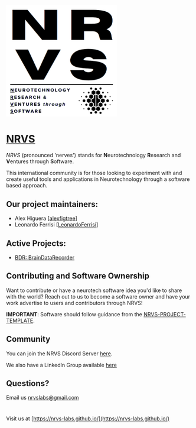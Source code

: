 <img src="https://github.com/NRVS-Labs/.github/blob/main/assets/NRVS_logo.PNG" alt="NRVS" width="300"/>


# [**NRVS**](https://nrvs-labs.github.io/)

*NRVS* (pronounced 'nerves') stands for **N**eurotechnology **R**esearch and **V**entures through **S**oftware.

This international community is for those looking to experiment with and create useful tools and applications in Neurotechnology through a software based approach.


## Our project maintainers:
- Alex Higuera [[alexfigtree](https://github.com/alexfigtree)]
- Leonardo Ferrisi [[LeonardoFerrisi](https://github.com/LeonardoFerrisi)]

## Active Projects:
- [BDR: BrainDataRecorder](https://github.com/NRVS-Labs/BrainDataRecorder)

## Contributing and Software Ownership
Want to contribute or have a neurotech software idea you'd like to share with the world? 
Reach out to us to become a software owner and have your work advertise to users and contributors through NRVS!

**IMPORTANT**: Software should follow guidance from the [NRVS-PROJECT-TEMPLATE](https://github.com/NRVS-Labs/NRVS-Project-Template).

## Community
You can join the NRVS Discord Server [here](https://discord.gg/5E8QcZfa2Z).

We also have a LinkedIn Group available [here](https://www.linkedin.com/groups/12965141/)

## Questions?
Email us nrvslabs@gmail.com

#

Visit us at [https://nrvs-labs.github.io/](https://nrvs-labs.github.io/)


